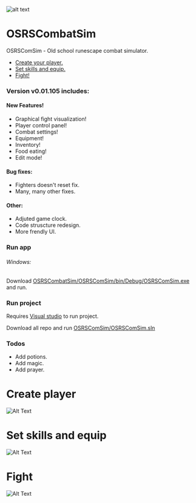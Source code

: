 ![alt text](https://github.com/D3j4-Vu/OSRSCombatSim/blob//master/OSRSComSim/Resources/OSRSBone.ico?raw=true)
# OSRSCombatSim

OSRSComSim - Old school runescape combat simulator.

  - [Create your player.](#create-player)  
  - [Set skills and equip.](#set-skill-and-equip)
  - [Fight!](#fight)


  
      
  
  
  


### Version v0.01.105 includes:
#### New Features!
* Graphical fight visualization!
* Player control panel!
* Combat settings!
* Equipment!
* Inventory!
* Food eating!
* Edit mode!

#### Bug fixes:
 * Fighters doesn't reset fix.
 * Many, many other fixes. 
 
#### Other:
* Adjuted game clock.
* Code struscture redesign.
* More frendly UI.

### Run app

###### Windows:
Download [ OSRSCombatSim/OSRSComSim/bin/Debug/OSRSComSim.exe](https://github.com/D3j4-Vu/OSRSCombatSim/blob/master/OSRSComSim/bin/Debug/OSRSComSim.exe) and run.

### Run project

Requires [Visual studio](https://visualstudio.microsoft.com/) to run project.

Download all repo and run [OSRSComSim/OSRSComSim.sln](https://github.com/D3j4-Vu/OSRSCombatSim/blob/master/OSRSComSim.sln/)


### Todos

 - Add potions.
 - Add magic.
 - Add prayer.

# Create player
![Alt Text](http://g.recordit.co/89nA4bmVsl.gif)
# Set skills and equip
![Alt Text](http://g.recordit.co/htEsE5PtNB.gif)
# Fight
![Alt Text](http://g.recordit.co/nQnczMrCbP.gif)

